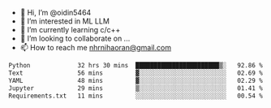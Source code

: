 - 👋 Hi, I’m @oidin5464
- 👀 I’m interested in ML LLM
- 🌱 I’m currently learning c/c++
- 💞️ I’m looking to collaborate on ...
- 📫 How to reach me nhrnihaoran@gmail.com

<!--START_SECTION:waka-->

```txt
Python             32 hrs 30 mins  ███████████████████████▒░   92.86 %
Text               56 mins         ▓░░░░░░░░░░░░░░░░░░░░░░░░   02.69 %
YAML               48 mins         ▓░░░░░░░░░░░░░░░░░░░░░░░░   02.29 %
Jupyter            29 mins         ▒░░░░░░░░░░░░░░░░░░░░░░░░   01.41 %
Requirements.txt   11 mins         ░░░░░░░░░░░░░░░░░░░░░░░░░   00.54 %
```

<!--END_SECTION:waka-->

<!---
oidin5464/oidin5464 is a ✨ special ✨ repository because its `README.md` (this file) appears on your GitHub profile.
You can click the Preview link to take a look at your changes.
--->
